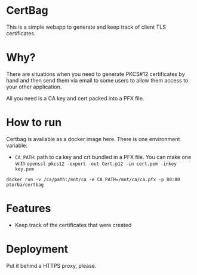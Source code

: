 # CertBag

This is a simple webapp to generate and keep track of client TLS certificates.

# Why?

There are situations when you need to generate PKCS#12 certificates by hand
and then send them via email to some users to allow them access to your other application.

All you need is a CA key and cert packed into a PFX file.


# How to run

Certbag is available as a docker image here.
There is one environment variable:
* `CA_PATH`: path to ca key and crt bundled in a PFX file. You can make one with `openssl pkcs12 -export -out Cert.p12 -in cert.pem -inkey key.pem`

```
docker run -v /ca/path:/mnt/ca -e CA_PATH=/mnt/ca/ca.pfx -p 80:80 ptorba/certbag
```

# Features

* Keep track of the certificates that were created

# Deployment

Put it behind a HTTPS proxy, please.
